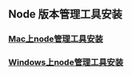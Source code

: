 ## Node 版本管理工具安装
### [Mac上node管理工具安装](https://github.com/DlLucky/Note/blob/master/Node%E7%89%88%E6%9C%AC%E7%AE%A1%E7%90%86%E5%B7%A5%E5%85%B7%E5%AE%89%E8%A3%85/Mac%E4%B8%8Anode%E7%AE%A1%E7%90%86%E5%B7%A5%E5%85%B7%E5%AE%89%E8%A3%85.md)
### [Windows上node管理工具安装](https://github.com/DlLucky/Note/blob/master/Node%E7%89%88%E6%9C%AC%E7%AE%A1%E7%90%86%E5%B7%A5%E5%85%B7%E5%AE%89%E8%A3%85/Windows%E4%B8%8Anode%E7%AE%A1%E7%90%86%E5%B7%A5%E5%85%B7%E5%AE%89%E8%A3%85.md)